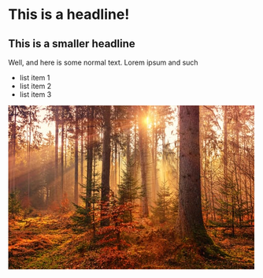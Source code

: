 # This is a headline!
## This is a smaller headline
Well, and here is some normal text. Lorem ipsum and such

* list item 1
* list item 2
* list item 3



![](photo-1523712999610-f77fbcfc3843.jpg)
